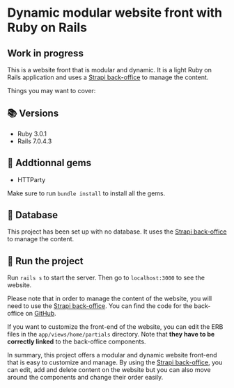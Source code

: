 # Dynamic modular website front with Ruby on Rails
## Work in progress

This is a website front that is modular and dynamic. It is a light Ruby on Rails application and uses a [Strapi back-office](https://github.com/JulesPR1/dynamic-modular-website-bo) to manage the content.

Things you may want to cover:

## 📚 Versions

- Ruby 3.0.1
- Rails 7.0.4.3

## 💎 Addtionnal gems

- HTTParty

Make sure to run `bundle install` to install all the gems.

## 💾 Database

This project has been set up with no database. It uses the [Strapi back-office](https://github.com/JulesPR1/dynamic-modular-website-bo) to manage the content.

## 🚀 Run the project

Run `rails s` to start the server. Then go to `localhost:3000` to see the website.

Please note that in order to manage the content of the website, you will need to use the [Strapi back-office](https://github.com/JulesPR1/dynamic-modular-website-bo). You can find the code for the back-office on [GitHub](https://github.com/JulesPR1/dynamic-modular-website-bo).

If you want to customize the front-end of the website, you can edit the ERB files in the `app/views/home/partials` directory. Note that __they have to be correctly linked__ to the back-office components.

In summary, this project offers a modular and dynamic website front-end that is easy to customize and manage. By using the [Strapi back-office](https://github.com/JulesPR1/dynamic-modular-website-bo), you can edit, add and delete content on the website but you can also move around the components and change their order easily.